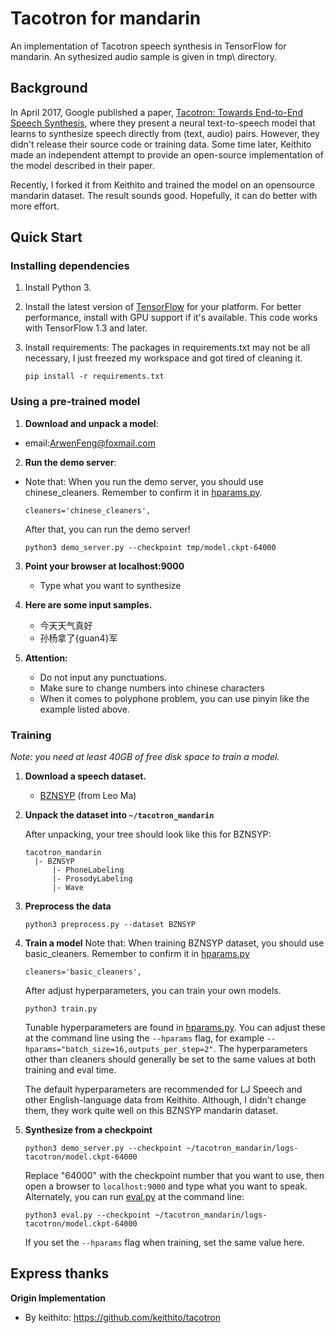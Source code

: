 # Tacotron for mandarin

An implementation of Tacotron speech synthesis in TensorFlow for mandarin. An sythesized audio sample is given in tmp\ directory.


## Background

In April 2017, Google published a paper, [Tacotron: Towards End-to-End Speech Synthesis](https://arxiv.org/pdf/1703.10135.pdf),
where they present a neural text-to-speech model that learns to synthesize speech directly from
(text, audio) pairs. However, they didn't release their source code or training data. Some time later, Keithito made an independent attempt to provide an open-source implementation of the model described in their paper.

Recently, I forked it from Keithito and trained the model on an opensource mandarin dataset. The result sounds good. Hopefully, it can do better with more effort.



## Quick Start

### Installing dependencies

1. Install Python 3.

2. Install the latest version of [TensorFlow](https://www.tensorflow.org/install/) for your platform. For better
   performance, install with GPU support if it's available. This code works with TensorFlow 1.3 and later.

3. Install requirements:
The packages in requirements.txt may not be all necessary, I just freezed my workspace and got tired of cleaning it. 
   ```
   pip install -r requirements.txt
   ```


### Using a pre-trained model

1. **Download and unpack a model**:

* email:ArwenFeng@foxmail.com

2. **Run the demo server**:
* Note that: When you run the demo server, you should use chinese_cleaners. Remember to confirm it in [hparams.py](hparams.py).
    ```
    cleaners='chinese_cleaners',
    ```
    After that, you can run the demo server!
   ```
   python3 demo_server.py --checkpoint tmp/model.ckpt-64000
   ```

3. **Point your browser at localhost:9000**

   * Type what you want to synthesize

4. **Here are some input samples.**
    * 今天天气真好
    * 孙杨拿了{guan4}军
5. **Attention:**
    * Do not input any punctuations.
    * Make sure to change numbers into chinese characters
    * When it comes to polyphone problem, you can use  pinyin like the example listed above.
    
### Training

*Note: you need at least 40GB of free disk space to train a model.*

1. **Download a speech dataset.**

    * [BZNSYP](
https://weixinxcxdb.oss-cn-beijing.aliyuncs.com/gwYinPinKu/BZNSYP.rar) (from Leo Ma)


2. **Unpack the dataset into `~/tacotron_mandarin`**

   After unpacking, your tree should look like this for BZNSYP:
   ```
   tacotron_mandarin
     |- BZNSYP
         |- PhoneLabeling
         |- ProsodyLabeling
         |- Wave
   ```

   

3. **Preprocess the data**
   ```
   python3 preprocess.py --dataset BZNSYP
   ```
4. **Train a model**
Note that: When training BZNSYP dataset, you should use basic_cleaners. Remember to confirm it in [hparams.py](hparams.py)
    ```
    cleaners='basic_cleaners',
    ```
    After adjust hyperparameters, you can train your own models.
   ```
   python3 train.py
   ```
   Tunable hyperparameters are found in [hparams.py](hparams.py). You can adjust these at the command
   line using the `--hparams` flag, for example `--hparams="batch_size=16,outputs_per_step=2"`.
   The hyperparameters other than cleaners should generally be set to the same values at both training and eval time.
   
   The default hyperparameters are recommended for LJ Speech and other English-language data from Keithito. Although, I didn't change them, they work quite well on this BZNSYP mandarin dataset.

5. **Synthesize from a checkpoint**
   ```
   python3 demo_server.py --checkpoint ~/tacotron_mandarin/logs-tacotron/model.ckpt-64000
   ```
   Replace "64000" with the checkpoint number that you want to use, then open a browser
   to `localhost:9000` and type what you want to speak. Alternately, you can
   run [eval.py](eval.py) at the command line:
   ```
   python3 eval.py --checkpoint ~/tacotron_mandarin/logs-tacotron/model.ckpt-64000
   ```
   If you set the `--hparams` flag when training, set the same value here.


## Express thanks
**Origin Implementation**
  * By keithito: 
  https://github.com/keithito/tacotron
  

